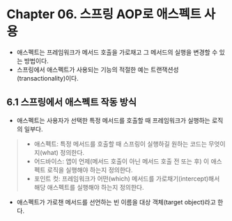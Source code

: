 # Chapter 06. 스프링 AOP로 애스펙트 사용

- 애스펙트는 프레임워크가 메서드 호출을 가로채고 그 메서드의 실행을 변경할 수 있는 방법이다.
- 스프링에서 애스펙트가 사용되는 기능의 적절한 예는 트랜잭션성(transactionality)이다.

## 6.1 스프링에서 애스펙트 작동 방식

- 애스펙트는 사용자가 선택한 특정 메서드를 호출할 때 프레임워크가 실행하는 로직의 일부다.

> - 애스펙트: 특정 메서드를 호출할 때 스프링이 실행하길 원하는 코드는 무엇이지(what) 정의한다.
> - 어드바이스: 앱이 언제(메서드 호출이 아닌 메서드 호출 전 또는 후) 이 애스펙트 로직을 실행해야 하는지 정의한다.
> - 포인트 컷: 프레임워크가 어떤(which) 메서드를 가로채기(intercept)해서 해당 애스펙트를 실행해야 하는지 정의한다.

- 애스펙트가 가로챈 메서드를 선언하는 빈 이름을 대상 객체(target object)라고 한다.